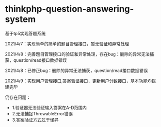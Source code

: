 # thinkphp-question-answering-system
基于tp5实现答题系统

2021/4/7：实现简单的简单的题目管理接口，暂无验证和异常处理

2021/4/8：完善题目管理接口的验证和异常处理，存在bug：删除的异常无法捕获，question/read接口数据错误

2021/4/8：已修正bug：删除的异常无法捕获，question/read接口数据错误

2021/4/9：实现用户管理接口,答案验证接口，更新用户分数接口，基本功能均搭建完毕

仍存在问题：

- 1.验证器无法验证输入答案在A-D范围内
-  2.无法捕捉ThrowableError错误
-  3.答案验证方式过于怪异

